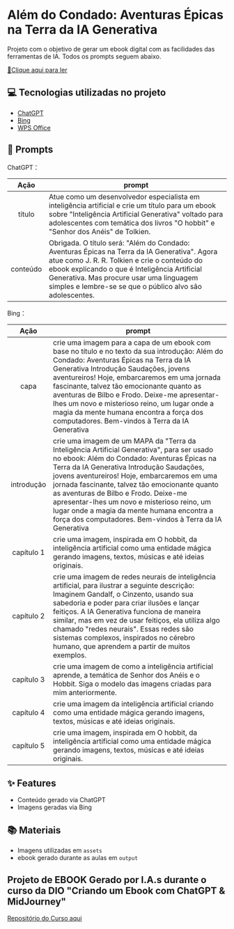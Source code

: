 # Além do Condado: Aventuras Épicas na Terra da IA Generativa

Projeto com o objetivo de gerar um ebook digital com as facilidades das ferramentas de IA. Todos os prompts
seguem abaixo.

<a href="https://github.com/polyanaamaral/E-book-IA-Generativa/blob/main/EBOOK%20Al%C3%A9m%20do%20Condado%20-%20Aventuras%20%C3%89picas%20na%20Terra%20da%20IA%20Generativa.pdf" title="View PDF now"> 📕Clique aqui para ler</a>

## 💻 Tecnologias utilizadas no projeto

- [ChatGPT](https://chat.openai.com/) 
- [Bing](https://www.bing.com/images/create/)
- [WPS Office](https://br.wps.com/)

## 🧠 Prompts


ChatGPT：

|   Ação   | prompt                                                                                                                                                                                                                                                                         |
| :------: | ------------------------------------------------------------------------------------------------------------------------------------------------------------------------------------------------------------------------------------------------------------------------------ |
|  título  | Atue como um desenvolvedor especialista em inteligência artificial e crie um título para um ebook sobre "Inteligência Artificial Generativa" voltado para adolescentes com temática dos livros "O hobbit" e "Senhor dos Anéis" de Tolkien. |
| conteúdo | Obrigada. O título será: "Além do Condado: Aventuras Épicas na Terra da IA Generativa". Agora atue como J. R. R. Tolkien e crie o conteúdo do ebook explicando o que é Inteligência Artificial Generativa. Mas procure usar uma linguagem simples e lembre-se se que o público alvo são adolescentes. |


Bing：

|  Ação  | prompt                                                                                 |
| :----: | -------------------------------------------------------------------------------------- |
| capa | crie uma imagem para a capa de um ebook com base no título e no texto da sua introdução: Além do Condado: Aventuras Épicas na Terra da IA Generativa Introdução Saudações, jovens aventureiros! Hoje, embarcaremos em uma jornada fascinante, talvez tão emocionante quanto as aventuras de Bilbo e Frodo. Deixe-me apresentar-lhes um novo e misterioso reino, um lugar onde a magia da mente humana encontra a força dos computadores. Bem-vindos à Terra da IA Generativa |
| introdução | crie uma imagem de um MAPA da "Terra da Inteligência Artificial Generativa", para ser usado no ebook: Além do Condado: Aventuras Épicas na Terra da IA Generativa Introdução Saudações, jovens aventureiros! Hoje, embarcaremos em uma jornada fascinante, talvez tão emocionante quanto as aventuras de Bilbo e Frodo. Deixe-me apresentar-lhes um novo e misterioso reino, um lugar onde a magia da mente humana encontra a força dos computadores. Bem-vindos à Terra da IA Generativa |
| capítulo 1 | crie uma imagem, inspirada em O hobbit, da inteligência artificial como uma entidade mágica gerando imagens, textos, músicas e até ideias originais. |
| capítulo 2 | crie uma imagem de redes neurais de inteligência artificial, para ilustrar a seguinte descrição: Imaginem Gandalf, o Cinzento, usando sua sabedoria e poder para criar ilusões e lançar feitiços. A IA Generativa funciona de maneira similar, mas em vez de usar feitiços, ela utiliza algo chamado "redes neurais". Essas redes são sistemas complexos, inspirados no cérebro humano, que aprendem a partir de muitos exemplos.|
| capítulo 3  | crie uma imagem de como a inteligência artificial aprende, a temática de Senhor dos Anéis e o Hobbit. Siga o modelo das imagens criadas para mim anteriormente. |
| capítulo 4  | crie uma imagem da inteligência artificial criando como uma entidade mágica gerando imagens, textos, músicas e até ideias originais.|
| capítulo 5  | crie uma imagem, inspirada em O hobbit, da inteligência artificial como uma entidade mágica gerando imagens, textos, músicas e até ideias originais. |


## ✨ Features

- Conteúdo gerado via ChatGPT
- Imagens geradas via Bing


## 📚 Materiais

- Imagens utilizadas em `assets`
- ebook gerado durante as aulas em `output`

## Projeto de EBOOK Gerado por I.A.s durante o curso da DIO "Criando um Ebook com ChatGPT & MidJourney"

<a href="https://github.com/felipeAguiarCode/prompts-recipe-to-create-a-ebook"> Repositório do Curso aqui </a>

